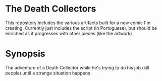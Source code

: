 # The Death Collectors

This repository includes the various artifacts built for a new comic I'm creating. Currently just includes the script (in Portuguese), but should be enriched as it progresses with other pieces (like the artwork)


# Synopsis

The adventure of a Death Collector while he's trying to do his job (kill people) until a strange situation happens
